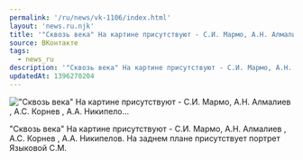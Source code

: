 ```yaml
---
permalink: '/ru/news/vk-1106/index.html'
layout: 'news.ru.njk'
title: '"Сквозь века" На картине присутствуют - С.И. Мармо, А.Н. Алмалиев , А.С. Корнев , А.А. Никипело'
source: ВКонтакте
tags:
  - news_ru
description: '"Сквозь века" На картине присутствуют - С.И. Мармо, А.Н. Алмалиев , А.С. Корнев , А.А. Никипело…'
updatedAt: 1396270204
---
```

!["Сквозь века" На картине присутствуют - С.И. Мармо, А.Н. Алмалиев , А.С. Корнев , А.А. Никипело…](https://sun9-1.userapi.com/impf/c607823/v607823833/491c/nIuK6EZukiU.jpg?size=810x1080&quality=96&sign=ed6983bf7fb17f94c2a31095df690191&c_uniq_tag=S8ts-nHWSNoa2dIW4d20cQERKHjGN9yDDoCrLmx_EM0&type=album)

"Сквозь века"
На картине присутствуют - С.И. Мармо, А.Н. Алмалиев , А.С. Корнев , А.А. Никипелов. На заднем плане присутствует портрет Языковой С.М.
